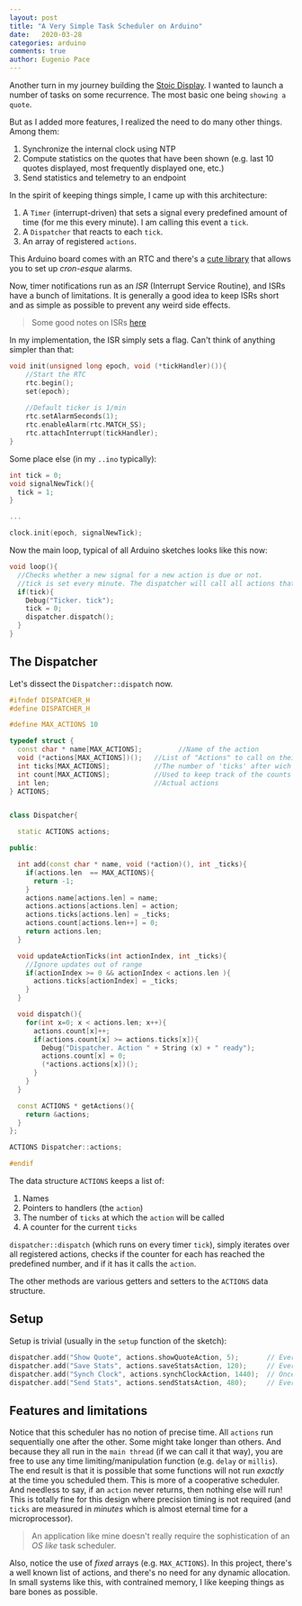 ```yaml
---
layout: post
title: "A Very Simple Task Scheduler on Arduino"
date:   2020-03-28
categories: arduino
comments: true
author: Eugenio Pace
---
```


Another turn in my journey building the [Stoic Display](/post/2020-01-18-A-Display-of-Stoic-Quotes-using-Arduino-and-e-Paper-Display.md). I wanted to launch a number of tasks on some recurrence. The most basic one being `showing a quote`. 

But as I added more features, I realized the need to do many other things. Among them:

1. Synchronize the internal clock using NTP
2. Compute statistics on the quotes that have been shown (e.g. last 10 quotes displayed, most frequently displayed one, etc.)
3. Send statistics and telemetry to an endpoint

In the spirit of keeping things simple, I came up with this architecture:

1. A `Timer` (interrupt-driven) that sets a signal every predefined amount of time (for me this every minute). I am calling this event a `tick`.
2. A `Dispatcher` that reacts to each `tick`.
3. An array of registered `actions`.

This Arduino board comes with an RTC and there's a [cute library](https://github.com/arduino-libraries/RTCZero) that allows you to set up _cron-esque_ alarms. 

Now, timer notifications run as an *ISR* (Interrupt Service Routine), and ISRs have a bunch of limitations. It is generally a good idea to keep ISRs short and as simple as possible to prevent any weird side effects.

> Some good notes on ISRs [here](https://www.arduino.cc/reference/en/language/functions/external-interrupts/attachinterrupt/)

In my implementation, the ISR simply sets a flag. Can't think of anything simpler than that:

```c++
void init(unsigned long epoch, void (*tickHandler)()){
    //Start the RTC
    rtc.begin();
    set(epoch);
    
    //Default ticker is 1/min
    rtc.setAlarmSeconds(1);
    rtc.enableAlarm(rtc.MATCH_SS);
    rtc.attachInterrupt(tickHandler);
}
```

Some place else (in my `..ino` typically):

```c++
int tick = 0;
void signalNewTick(){
  tick = 1;
}

...

clock.init(epoch, signalNewTick);

```

Now the main loop, typical of all Arduino sketches looks like this now:

```c++
void loop(){
  //Checks whether a new signal for a new action is due or not.
  //tick is set every minute. The dispatcher will call all actions that are due
  if(tick){
    Debug("Ticker. tick");
    tick = 0;
    dispatcher.dispatch();
  }
}
```

## The Dispatcher

Let's dissect the `Dispatcher::dispatch` now. 


```c++
#ifndef DISPATCHER_H
#define DISPATCHER_H

#define MAX_ACTIONS 10

typedef struct {
  const char * name[MAX_ACTIONS];         //Name of the action
  void (*actions[MAX_ACTIONS])();   //List of "Actions" to call on their "tick"
  int ticks[MAX_ACTIONS];           //The number of 'ticks' after wich an action will be called on. 1 tick = 1 min. A value of 3, means the action will be called every 3 min
  int count[MAX_ACTIONS];           //Used to keep track of the counts for the action.
  int len;                          //Actual actions
} ACTIONS;


class Dispatcher{

  static ACTIONS actions;                       

public:

  int add(const char * name, void (*action)(), int _ticks){
    if(actions.len  == MAX_ACTIONS){
      return -1;
    }
    actions.name[actions.len] = name;
    actions.actions[actions.len] = action;
    actions.ticks[actions.len] = _ticks;
    actions.count[actions.len++] = 0;
    return actions.len;
  }

  void updateActionTicks(int actionIndex, int _ticks){
    //Ignore updates out of range
    if(actionIndex >= 0 && actionIndex < actions.len ){ 
      actions.ticks[actionIndex] = _ticks;   
    }
  }

  void dispatch(){
    for(int x=0; x < actions.len; x++){
      actions.count[x]++;
      if(actions.count[x] >= actions.ticks[x]){
        Debug("Dispatcher. Action " + String (x) + " ready");
        actions.count[x] = 0;
        (*actions.actions[x])();
      }
    }
  }

  const ACTIONS * getActions(){
    return &actions;
  }
};

ACTIONS Dispatcher::actions;

#endif
```

The data structure `ACTIONS` keeps a list of:

1. Names
2. Pointers to handlers (the `action`)
3. The number of `ticks` at which the `action` will be called
4. A counter for the current `ticks`


`dispatcher::dispatch` (which runs on every timer `tick`), simply iterates over all registered actions, checks if the counter for each has reached the predefined number, and if it has it calls the `action`.

The other methods are various getters and setters to the `ACTIONS` data structure.


## Setup

Setup is trivial (usually in the `setup` function of the sketch):

```c++
dispatcher.add("Show Quote", actions.showQuoteAction, 5);       // Every 5 ticks
dispatcher.add("Save Stats", actions.saveStatsAction, 120);     // Every 120
dispatcher.add("Synch Clock", actions.synchClockAction, 1440);  // Once a day for a 1 min / tick frequency
dispatcher.add("Send Stats", actions.sendStatsAction, 480);     // Every 8 hours
```

## Features and limitations

Notice that this scheduler has no notion of precise time. All `actions` run sequentially one after the other. Some might take longer than others. And because they all run in the `main thread` (if we can call it that way), you are free to use any time limiting/manipulation function (e.g. `delay` or `millis`). The end result is that it is possible that some functions will not run *exactly* at the time you scheduled them. This is more of a cooperative scheduler. And needless to say, if an `action` never returns, then nothing else will run! This is totally fine for this design where precision timing is not required (and `ticks` are measured in *minutes* which is almost eternal time for a microprocessor).

> An application like mine doesn't really require the sophistication of an _OS like_ task scheduler.

Also, notice the use of _fixed_ arrays (e.g. `MAX_ACTIONS`). In this project, there's a well known list of actions, and there's no need for any dynamic allocation. In small systems like this, with contrained memory, I like keeping things as bare bones as possible.



